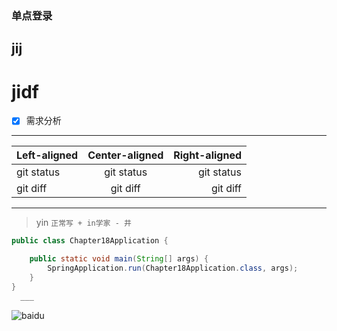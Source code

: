 ### 单点登录
## jij
# jidf 
- [x] 需求分析
---

| Left-aligned | Center-aligned | Right-aligned |
| :---         |     :---:      |          ---: |
| git status   | git status     | git status    |
| git diff     | git diff       | git diff      |

***
> yin
`正常写 + in学家 - 井`
```java
public class Chapter18Application {

	public static void main(String[] args) {
		SpringApplication.run(Chapter18Application.class, args);
	}
}
  ___
```
  ![baidu](http://www.baidu.com/img/bdlogo.gif "百度logo")




